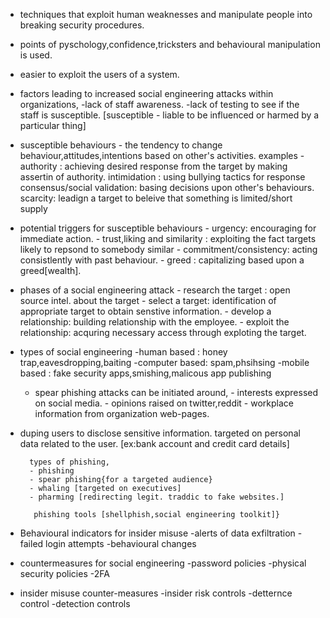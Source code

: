 - techniques that exploit human weaknesses and manipulate people into breaking security procedures.
- points of pyschology,confidence,tricksters and behavioural manipulation is used.
- easier to exploit the users of a system.
- factors leading to increased social engineering attacks within organizations,
        -lack of staff awareness.
        -lack of testing to see if the staff is susceptible.
    [susceptible - liable to be influenced or harmed by a particular thing]


- susceptible behaviours - the tendency to change behaviour,attitudes,intentions based on other's activities.
        examples - 
                 authority : achieving desired response from the target by making assertin of authority.
                 intimidation : using bullying tactics for response
                 consensus/social validation: basing decisions upon other's behaviours.
                 scarcity: leadign a target to beleive that something is limited/short supply 


- potential triggers for susceptible behaviours 
        - urgency: encouraging for immediate action.
        - trust,liking and similarity : exploiting the fact targets likely to repsond to somebody similar
        - commitment/consistency: acting consistlently with past behaviour.
        - greed : capitalizing based upon  a greed[wealth].

- phases of a  social engineering attack 
        - research the target : open source intel. about the target
        - select a target: identification of appropriate target to obtain senstive information.
        - develop a relationship: building relationship with the employee.
        - exploit the relationship: acquring necessary access through exploting the target.

- types of social engineering 
     -human based : honey trap,eavesdropping,baiting
     -computer based: spam,phsihsing
     -mobile based : fake security apps,smishing,malicous app publishing

   - spear phishing attacks can be initiated around,
         - interests expressed on social media.
         - opinions raised on twitter,reddit
         - workplace information from organization web-pages.


- duping users to disclose sensitive information.
        targeted on personal data related to the user. [ex:bank account and credit card details]
        
        types of phishing,
        - phishing
        - spear phishing{for a targeted audience}
        - whaling [targeted on executives]
        - pharming [redirecting legit. traddic to fake websites.]

         phishing tools [shellphish,social engineering toolkit]}


- Behavioural indicators for insider misuse
        -alerts of data exfiltration
        -failed login attempts
        -behavioural changes

- countermeasures for social engineering
        -password policies
        -physical security policies
        -2FA

- insider misuse counter-measures
        -insider risk controls
        -detternce control
        -detection controls
        
